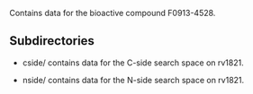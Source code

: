 Contains data for the bioactive compound F0913-4528.

## Subdirectories

- cside/ contains data for the C-side search space on rv1821.

- nside/ contains data for the N-side search space on rv1821.

